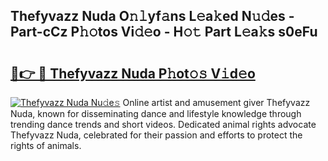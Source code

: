## Thefyvazz Nuda O𝚗𝚕yf𝚊ns L𝚎a𝚔ed N𝚞𝚍es - Part-cCz P𝚑𝚘tos Vi𝚍𝚎o - H𝚘𝚝 Part L𝚎a𝚔s s0eFu

# <h2><a href="http://kfdnzxi.oniu.top/?m=Thefyvazz+Nuda">🔗👉 🔴 Thefyvazz Nuda P𝚑ot𝚘𝚜 V𝚒d𝚎o</a></h2>

[![Thefyvazz Nuda Nu𝚍e𝚜](https://i.imgur.com/0qMVB7G.gif)](http://kfdnzxi.oniu.top/?m=Thefyvazz+Nuda)
Online artist and amusement giver Thefyvazz Nuda, known for disseminating dance and lifestyle knowledge through trending dance trends and short videos. Dedicated animal rights advocate Thefyvazz Nuda, celebrated for their passion and efforts to protect the rights of animals.  
